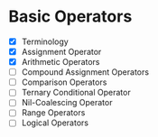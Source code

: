 # Basic Operators

- [x] Terminology
- [x] Assignment Operator
- [x] Arithmetic Operators
- [ ] Compound Assignment Operators
- [ ] Comparison Operators
- [ ] Ternary Conditional Operator
- [ ] Nil-Coalescing Operator
- [ ] Range Operators
- [ ] Logical Operators
